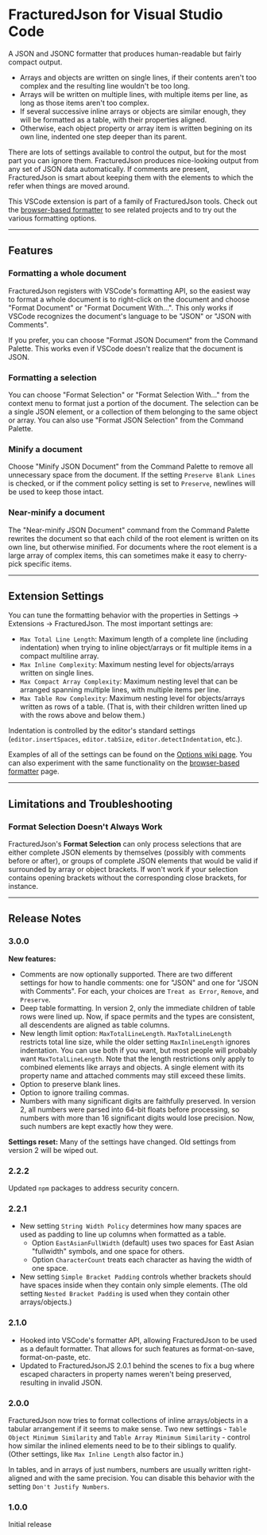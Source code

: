 # FracturedJson for Visual Studio Code

A JSON and JSONC formatter that produces human-readable but fairly compact output.

* Arrays and objects are written on single lines, if their contents aren't too complex and the resulting line wouldn't be too long.
* Arrays will be written on multiple lines, with multiple items per line, as long as those items aren't too complex.
* If several successive inline arrays or objects are similar enough, they will be formatted as a table, with their properties aligned.
* Otherwise, each object property or array item is written begining on its own line, indented one step deeper than its parent.

There are lots of settings available to control the output, but for the most part you can ignore them. FracturedJson produces nice-looking output from any set of JSON data automatically.  If comments are present, FracturedJson is smart about keeping them with the elements to which the refer when things are moved around.  

This VSCode extension is part of a family of FracturedJson tools.  Check out the [browser-based formatter](https://j-brooke.github.io/FracturedJson/) to see related projects and to try out the various formatting options.


---

## Features

### Formatting a whole document

FracturedJson registers with VSCode's formatting API, so the easiest way to format a whole document is to right-click on the document and choose "Format Document" or "Format Document With...".  This only works if VSCode recognizes the document's language to be "JSON" or "JSON with Comments".

If you prefer, you can choose "Format JSON Document" from the Command Palette.  This works even if VSCode doesn't realize that the document is JSON.


### Formatting a selection

You can choose "Format Selection" or "Format Selection With..." from the context menu to format just a portion of the document.  The selection can be a single JSON element, or a collection of them belonging to the same object or array.  You can also use "Format JSON Selection" from the Command Palette.


### Minify a document

Choose "Minify JSON Document" from the Command Palette to remove all unnecessary space from the document.  If the setting `Preserve Blank Lines` is checked, or if the comment policy setting is set to `Preserve`, newlines will be used to keep those intact.


### Near-minify a document

The "Near-minify JSON Document" command from the Command Palette rewrites the document so that each child of the root element is written on its own line, but otherwise minified.  For documents where the root element is a large array of complex items, this can sometimes make it easy to cherry-pick specific items.

---

## Extension Settings

You can tune the formatting behavior with the properties in Settings -> Extensions -> FracturedJson.  The most important settings are:

* `Max Total Line Length`: Maximum length of a complete line (including indentation) when trying to inline object/arrays or fit multiple items in a compact multiline array.
* `Max Inline Complexity`: Maximum nesting level for objects/arrays written on single lines. 
* `Max Compact Array Complexity`: Maximum nesting level that can be arranged spanning multiple lines, with multiple items per line.
* `Max Table Row Complexity`: Maximum nesting level for objects/arrays written as rows of a table.  (That is, with their children written lined up with the rows above and below them.)

Indentation is controlled by the editor's standard settings (`editor.insertSpaces`, `editor.tabSize`, `editor.detectIndentation`, etc.).

Examples of all of the settings can be found on the [Options wiki page](https://github.com/j-brooke/FracturedJson/wiki/Options).  You can also experiment with the same functionality on the [browser-based formatter](https://j-brooke.github.io/FracturedJson/) page.


---

## Limitations and Troubleshooting

### Format Selection Doesn't Always Work

FracturedJson's **Format Selection** can only process selections that are either complete JSON elements by themselves (possibly with comments before or after), or groups of complete JSON elements that would be valid if surrounded by array or object brackets.  If won't work if your selection contains opening brackets without the corresponding close brackets, for instance.

---

## Release Notes

### 3.0.0

**New features:**
* Comments are now optionally supported.  There are two different settings for how to handle comments: one for "JSON" and one for "JSON with Comments".  For each, your choices are `Treat as Error`, `Remove`, and `Preserve`.
* Deep table formatting. In version 2, only the immediate children of table rows were lined up. Now, if space permits and the types are consistent, all descendents are aligned as table columns.
* New length limit option: `MaxTotalLineLength`.  `MaxTotalLineLength` restricts total line size, while the older setting `MaxInlineLength` ignores indentation.  You can use both if you want, but most people will probably want `MaxTotalLineLength`.  Note that the length restrictions only apply to combined elements like arrays and objects.  A single element with its property name and attached comments may still exceed these limits.
* Option to preserve blank lines.
* Option to ignore trailing commas.
* Numbers with many significant digits are faithfully preserved.  In version 2, all numbers were parsed into 64-bit floats before processing, so numbers with more than 16 significant digits would lose precision.  Now, such numbers are kept exactly how they were.

**Settings reset:**  Many of the settings have changed.  Old settings from version 2 will be wiped out.


### 2.2.2

Updated `npm` packages to address security concern.


### 2.2.1

* New setting `String Width Policy` determines how many spaces are used as padding to line up columns when formatted as a table.
    * Option `EastAsianFullWidth` (default) uses two spaces for East Asian "fullwidth" symbols, and one space for others.
    * Option `CharacterCount` treats each character as having the width of one space.
* New setting `Simple Bracket Padding` controls whether brackets should have spaces inside when they contain only simple elements.  (The old setting `Nested Bracket Padding` is used when they contain other arrays/objects.)


### 2.1.0

* Hooked into VSCode's formatter API, allowing FracturedJson to be used as a default formatter.  That allows for such features as format-on-save, format-on-paste, etc.
* Updated to FracturedJsonJS 2.0.1 behind the scenes to fix a bug where escaped characters in property names weren't being preserved, resulting in invalid JSON.

### 2.0.0

FracturedJson now tries to format collections of inline arrays/objects in a tabular arrangement if it seems to make sense.  Two new settings - `Table Object Minimum Similarity` and `Table Array Minimum Similarity` - control how similar the inlined elements need to be to their siblings to qualify.  (Other settings, like `Max Inline Length` also factor in.)

In tables, and in arrays of just numbers, numbers are usually written right-aligned and with the same precision.  You can disable this behavior with the setting `Don't Justify Numbers`.

### 1.0.0

Initial release